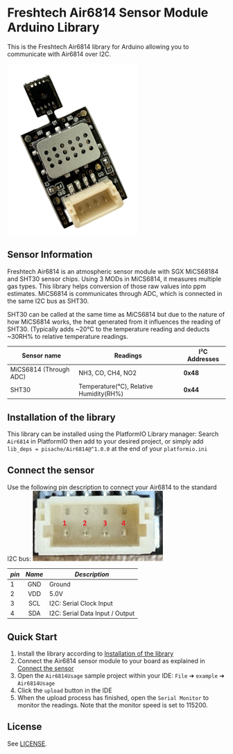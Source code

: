 # Freshtech Air6814 Sensor Module Arduino Library

This is the Freshtech Air6814 library for Arduino allowing you to communicate with Air6814 over I2C.

<img src="images/Air6814.png">

## Sensor Information
Freshtech Air6814 is an atmospheric sensor module with SGX MiCS68184 and SHT30 sensor chips.
Using 3 MODs in MiCS6814, it measures multiple gas types. This library helps conversion of those raw values into ppm estimates.
MiCS6814 is communicates through ADC, which is connected in the same I2C bus as SHT30.

SHT30 can be called at the same time as MiCS6814 but due to the nature of how MiCS6814 works, the heat generated from it influences the reading of SHT30. (Typically adds ~20°C to the temperature reading and deducts ~30RH% to relative temperature readings.

| Sensor name | Readings | I²C Addresses |
|-------------|----------|-------------- |
|MiCS6814 (Through ADC)|NH3, CO, CH4, NO2| **0x48**|
|SHT30|Temperature(°C), Relative Humidity(RH%)| **0x44**|

## Installation of the library
This library can be installed using the PlatformIO Library manager:
Search `Air6814` in PlatformIO then add to your desired project,
or simply add `lib_deps = pisache/Air6814@^1.0.0` at the end of your `platformio.ini`

## Connect the sensor
Use the following pin description to connect your Air6814 to the standard I2C bus:
<img src="images/port.png" width="300px">

| *pin* | *Name* | *Description* |
|-------|:------:|---------------|
| 1 | GND | Ground |
| 2 | VDD | 5.0V |
| 3 | SCL | I2C: Serial Clock Input |
| 4 | SDA | I2C: Serial Data Input / Output |

## Quick Start
1. Install the library according to [Installation of the library](#installation-of-the-library)
2. Connect the Air6814 sensor module to your board as explained in [Connect the sensor](#connect-the-sensor)
3. Open the `Air6814Usage` sample project within your IDE:
   `File` ➔ `example` ➔ `Air6814Usage`
4. Click the `upload` button in the IDE
5. When the upload process has finished, open the `Serial Monitor` to monitor the readings. Note that the monitor speed is set to 115200.

## License
See [LICENSE](LICENSE).
